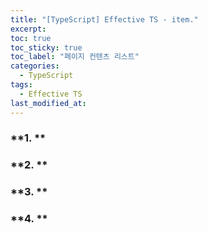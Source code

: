 ```yaml
---
title: "[TypeScript] Effective TS - item."
excerpt:
toc: true
toc_sticky: true
toc_label: "페이지 컨텐츠 리스트"
categories:
  - TypeScript
tags:
  - Effective TS
last_modified_at:
---
```



### **1. **
### **2. **
### **3. **
### **4. **


